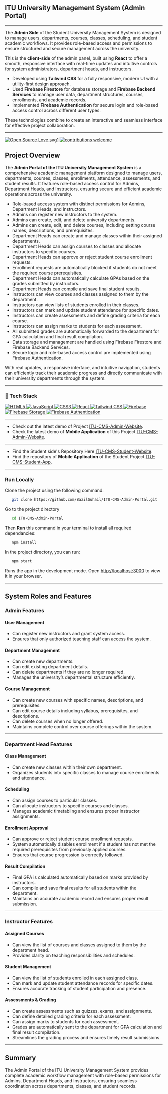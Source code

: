 ## ITU University Management System (Admin Portal)
<hr>

The **Admin Side** of the Student University Management System is designed to manage users, departments, courses, classes, scheduling, and student academic workflows. It provides role-based access and permissions to ensure structured and secure management across the university.

This is the **client-side** of the admin panel, built using **React** to offer a smooth, responsive interface with real-time updates and intuitive controls for system administrators, department heads, and instructors.

- Developed using **Tailwind CSS** for a fully responsive, modern UI with a utility-first design approach.
- Used **Firebase Firestore** for database storage and **Firebase Backend Services** to manage user data, department structures, courses, enrollments, and academic records.
- Implemented **Firebase Authentication** for secure login and role-based access control across different user types.

These technologies combine to create an interactive and seamless interface for effective project collaboration.

---

[![Open Source Love svg1](https://badges.frapsoft.com/os/v1/open-source.svg?v=103)](#)
[![contributions welcome](https://img.shields.io/badge/contributions-welcome-brightgreen.svg?style=flat&label=Contributions&colorA=red&colorB=black	)](#)

## Project Overview

The **Admin Portal of the ITU University Management System** is a comprehensive academic management platform designed to manage users, departments, courses, classes, enrollments, attendance, assessments, and student results. It features role-based access control for Admins, Department Heads, and Instructors, ensuring secure and efficient academic operations across the university.
 
- Role-based access system with distinct permissions for Admins, Department Heads, and Instructors.
- Admins can register new instructors to the system.
- Admins can create, edit, and delete university departments.
- Admins can create, edit, and delete courses, including setting course names, descriptions, and prerequisites.
- Department Heads can create and manage classes within their assigned departments.
- Department Heads can assign courses to classes and allocate instructors to specific courses.
- Department Heads can approve or reject student course enrollment requests.
- Enrollment requests are automatically blocked if students do not meet the required course prerequisites.
- Department Heads can automatically calculate GPAs based on the grades submitted by instructors.
- Department Heads can compile and save final student results.
- Instructors can view courses and classes assigned to them by the department.
- Instructors can view lists of students enrolled in their classes.
- Instructors can mark and update student attendance for specific dates.
- Instructors can create assessments and define grading criteria for each course.
- Instructors can assign marks to students for each assessment.
- All submitted grades are automatically forwarded to the department for GPA calculation and final result compilation.
- Data storage and management are handled using Firebase Firestore and Firebase Backend Services.
- Secure login and role-based access control are implemented using Firebase Authentication.

With real updates, a responsive interface, and intuitive navigation, students can efficiently track their academic progress and directly communicate with their university departments through the system.

---

### 🤖 Tech Stack 
 <a href="#"> 
   <img alt="HTML5" src="https://img.shields.io/badge/html5-%23E34F26.svg?&style=for-the-badge&logo=html5&logoColor=white"/>
  <img alt="JavaScript" src="https://img.shields.io/badge/javascript%20-%23323330.svg?&style=for-the-badge&logo=javascript&logoColor=%23F7DF1E"/>  
   <img alt="CSS3" src="https://img.shields.io/badge/css3-%231572B6.svg?&style=for-the-badge&logo=css3&logoColor=white"/>
  <img alt="React" src="https://img.shields.io/badge/React-%2361DAFB.svg?&style=for-the-badge&logo=react&logoColor=white"/> 
  <img alt="Tailwind CSS" src="https://img.shields.io/badge/Tailwind%20CSS-%2306B6D4.svg?&style=for-the-badge&logo=tailwindcss&logoColor=white"/>
   <img alt="Firebase" src="https://img.shields.io/badge/firebase-%23039BE5.svg?&style=for-the-badge&logo=firebase&logoColor=white"/>
   <img alt="Firebase Storage" src="https://img.shields.io/badge/firebase%20storage-%23039BE5.svg?&style=for-the-badge&logo=firebase&logoColor=white"/>
<img alt="Firebase Authentication" src="https://img.shields.io/badge/firebase%20auth-%23039BE5.svg?&style=for-the-badge&logo=firebase&logoColor=white"/>

 </a>


 ---

- Check out the latest demo of Project [ITU-CMS-Admin-Website](https://itu-admin.netlify.app/).  
- Check the latest demo of **Mobile Application** of this Project [ITU-CMS-Admin-Website](https://github.com/BazilSuhail/ITU-CMS-Instructor-App). 

 --- 
 
- Find the Student side's Repository Here [ITU-CMS-Student-Website](https://github.com/BazilSuhail/ITU-CMS-Student-Portal). 
- Find the repository of **Mobile Application** of the Student Project [ITU-CMS-Student-App](https://github.com/BazilSuhail/ITU-CMS-Student-App).

---


### Run Locally
Clone the project using the following command:
```bash
   git clone https://github.com/BazilSuhail/ITU-CMS-Admin-Portal.git
```
Go to the project directory
```bash
   cd ITU-CMS-Admin-Portal
```
Then **Run** this command in your terminal to install all required dependancies:
```bash
   npm install
```
In the project directory, you can run:
```bash
   npm start
``` 
Runs the app in the development mode.
Open [http://localhost:3000](http://localhost:3000) to view it in your browser.

---

## System Roles and Features

### Admin Features

#### User Management
- Can register new instructors and grant system access.
- Ensures that only authorized teaching staff can access the system.

#### Department Management
- Can create new departments.
- Can edit existing department details.
- Can delete departments if they are no longer required.
- Manages the university’s departmental structure efficiently.

#### Course Management
- Can create new courses with specific names, descriptions, and prerequisites.
- Can edit course details including syllabus, prerequisites, and descriptions.
- Can delete courses when no longer offered.
- Maintains complete control over course offerings within the system.

---

### Department Head Features

#### Class Management
- Can create new classes within their own department.
- Organizes students into specific classes to manage course enrollments and attendance.

#### Scheduling
- Can assign courses to particular classes.
- Can allocate instructors to specific courses and classes.
- Manages academic timetabling and ensures proper instructor assignments.

#### Enrollment Approval
- Can approve or reject student course enrollment requests.
- System automatically disables enrollment if a student has not met the required prerequisites from previously applied courses.
- Ensures that course progression is correctly followed.

#### Result Compilation
- Final GPA is calculated automatically based on marks provided by instructors.
- Can compile and save final results for all students within the department.
- Maintains an accurate academic record and ensures proper result submission.

---

### Instructor Features

#### Assigned Courses
- Can view the list of courses and classes assigned to them by the department head.
- Provides clarity on teaching responsibilities and schedules.

#### Student Management
- Can view the list of students enrolled in each assigned class.
- Can mark and update student attendance records for specific dates.
- Ensures accurate tracking of student participation and presence.

#### Assessments & Grading
- Can create assessments such as quizzes, exams, and assignments.
- Can define detailed grading criteria for each assessment.
- Can assign marks to students for each assessment.
- Grades are automatically sent to the department for GPA calculation and final result compilation.
- Streamlines the grading process and ensures timely result submissions.

---

## Summary
The Admin Portal of the ITU University Management System provides complete academic workflow management with role-based permissions for Admins, Department Heads, and Instructors, ensuring seamless coordination across departments, classes, and student records.
